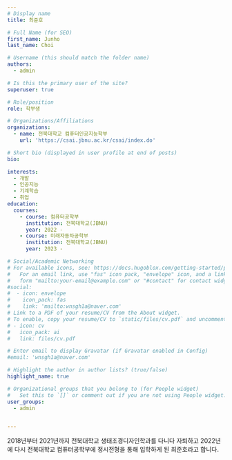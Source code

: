 ```yaml
---
# Display name
title: 최준호

# Full Name (for SEO)
first_name: Junho
last_name: Choi

# Username (this should match the folder name)
authors:
  - admin

# Is this the primary user of the site?
superuser: true

# Role/position
role: 학부생

# Organizations/Affiliations
organizations:
  - name: 전북대학교 컴퓨터인공지능학부
    url: 'https://csai.jbnu.ac.kr/csai/index.do'

# Short bio (displayed in user profile at end of posts)
bio: 

interests:
  - 개발
  - 인공지능
  - 기계학습
  - 취업
education:
  courses:
    - course: 컴퓨터공학부
      institution: 전북대학교(JBNU)
      year: 2022 - 
    - course: 미래자동차공학부
      institution: 전북대학교(JBNU)
      year: 2023 - 

# Social/Academic Networking
# For available icons, see: https://docs.hugoblox.com/getting-started/page-builder/#icons
#   For an email link, use "fas" icon pack, "envelope" icon, and a link in the
#   form "mailto:your-email@example.com" or "#contact" for contact widget.
#social:
#  - icon: envelope
#    icon_pack: fas
#    link: 'mailto:wnsgh1a@naver.com'
# Link to a PDF of your resume/CV from the About widget.
# To enable, copy your resume/CV to `static/files/cv.pdf` and uncomment the lines below.
# - icon: cv
#   icon_pack: ai
#   link: files/cv.pdf

# Enter email to display Gravatar (if Gravatar enabled in Config)
#email: 'wnsgh1a@naver.com'

# Highlight the author in author lists? (true/false)
highlight_name: true

# Organizational groups that you belong to (for People widget)
#   Set this to `[]` or comment out if you are not using People widget.
user_groups:
  - admin


---
```


 2018년부터 2021년까지 전북대학교 생태조경디자인학과를 다니다 자퇴하고 2022년에 다시 전북대학교 컴퓨터공학부에 정시전형을 통해 입학하게 된 최준호라고 합니다.